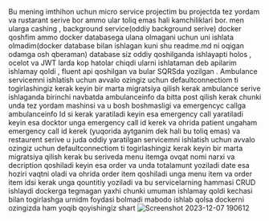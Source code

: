Bu mening imthihon uchun micro service projectim bu projectda tez yordam va rustarant serive bor ammo ular toliq emas hali kamchiliklari bor. men ularga cashing , background service(oddiy background serive) 
docker qoshfim ammo docker databasega ulana olmagani uchun uni ishlata olmadim(docker database bilan ishlagan kuni shu readme.md ni oqigan odamga osh qberaman) database siz oddiy qoshilganda ishlayapti holos , ocelot va JWT larda kop hatolar chiqdi ularni ishlataman deb apilarim ishlamay qoldi , fluent api qoshilgan va bular SQRSda yozilgan .
Ambulance servicemni ishlatish uchun avvalo ozingiz uchun defaultconnectiom ti togirlashingiz kerak keyin bir marta migratsiya qilish kerak
ambulance serive ishlaganda birinchi navbatda ambulanceinfo da bitta post qilish kerak chunki unda tez yordam mashinsi va u bosh boshmasligi va emergencyc callga ambulanceinfo Id si kerak yaratiladi keyin esa emergency call yaratiladi keyin esa docktor unga emergency call id kerek va ohrida patient ungaham emergency call id kerek (yuqorida aytganim dek hali bu toliq emas)
va restaurent serive u juda oddiy yaratilgan  servicemni ishlatish uchun avvalo ozingiz uchun defaultconnectiom ti togirlashingiz kerak keyin bir marta migratsiya qilish kerak
bu seriveda menu itemga ovqat nomi narxi va decription qoshiladi keyin esa order va unda totalamunt yoziladi date esa hoziri vaqtni oladi
va ohrida order item qoshiladi unga menu item va order item idsi kerak unga qountitiy yoziladi 
va bu servicelarning hammasi CRUD ishlaydi 
dockerga tegmagan yaxhi chunki umuman ishlamay qoldi kechasi bilan togirlashga urnidm foydasi bolmadi
mabodo ishlab qolsa dockerni ozingizda ham yoqib qoyishingiz shart
![Screenshot 2023-12-07 190612](https://github.com/FarxodbekMadrahimov/ExamMicroService/assets/110379042/357e0a45-300b-4888-896c-3c1fceec4cf4)
